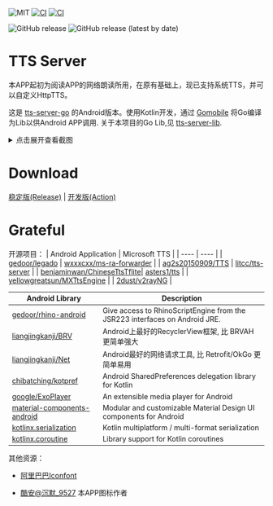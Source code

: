 ![MIT](https://img.shields.io/badge/license-MIT-green)
[![CI](https://github.com/jing332/tts-server-android/actions/workflows/release.yml/badge.svg)](https://github.com/jing332/tts-server-android/actions/workflows/release.yml)
[![CI](https://github.com/jing332/tts-server-android/actions/workflows/test.yml/badge.svg)](https://github.com/jing332/tts-server-android/actions/workflows/test.yml)

![GitHub release](https://img.shields.io/github/downloads/jing332/tts-server-android/total)
![GitHub release (latest by date)](https://img.shields.io/github/downloads/jing332/tts-server-android/latest/total)

# TTS Server
本APP起初为阅读APP的网络朗读所用，在原有基础上，现已支持系统TTS，并可以自定义HttpTTS。

这是 [tts-server-go](https://github.com/jing332/tts-server-go) 的Android版本。使用Kotlin开发，通过 [Gomobile](https://pkg.go.dev/golang.org/x/mobile/cmd/gomobile) 将Go编译为Lib以供Android APP调用. 关于本项目的Go Lib,见 [tts-server-lib](./tts-server-lib).

<details>
  <summary>点击展开查看截图</summary>
  
> 左图为服务转发日志界面，用于阅读APP的网络朗读。<br>
右图为系统TTS配置界面，可被使用系统TTS的APP调用。

  <img src="./images/Screenshot_Main.png" height="150px">
  <img src="./images/Screenshot_SysTTS.png" height="150px">
  
</details>

# Download

[稳定版(Release)](https://github.com/jing332/tts-server-android/relaease) |
[开发版(Action)](https://github.com/jing332/tts-server-android/actions)


# Grateful

开源项目：
|  Android Application   | Microsoft TTS  |
|  ----  | ----  |
| [gedoor/legado](https://github.com/gedoor/legado)        | [wxxxcxx/ms-ra-forwarder](https://github.com/wxxxcxx/ms-ra-forwarder) |
| [ag2s20150909/TTS](https://github.com/ag2s20150909/TTS)  | [litcc/tts-server](https://github.com/litcc/tts-server) |
| [benjaminwan/ChineseTtsTflite](https://github.com/benjaminwan/ChineseTtsTflite)| [asters1/tts](https://github.com/asters1/tts) |
| [yellowgreatsun/MXTtsEngine](https://github.com/yellowgreatsun/MXTtsEngine) |
| [2dust/v2rayNG](https://github.com/2dust/v2rayNG) |

| Android Library | Description |
| ----      | ---- |
| [gedoor/rhino-android](https://github.com/gedoor/rhino-android) | Give access to RhinoScriptEngine from the JSR223 interfaces on Android JRE. |
| [liangjingkanji/BRV](https://github.com/liangjingkanji/BRV) | Android上最好的RecyclerView框架, 比 BRVAH 更简单强大 |
| [liangjingkanji/Net](https://github.com/liangjingkanji/Net) | Android最好的网络请求工具, 比 Retrofit/OkGo 更简单易用 |
| [chibatching/kotpref](https://github.com/chibatching/kotpref) |  Android SharedPreferences delegation library for Kotlin |
| [google/ExoPlayer](https://github.com/google/ExoPlayer) | An extensible media player for Android |
| [material-components-android](https://github.com/material-components/material-components-android) | Modular and customizable Material Design UI components for Android |
| [kotlinx.serialization](https://github.com/Kotlin/kotlinx.serialization/) | Kotlin multiplatform / multi-format serialization |
| [kotlinx.coroutine](https://github.com/Kotlin/kotlinx.coroutines) | Library support for Kotlin coroutines |


其他资源：
* [阿里巴巴Iconfont](https://www.iconfont.cn/)
 
* [酷安@沉默_9527](https://www.coolapk.com/u/230844) 本APP图标作者
